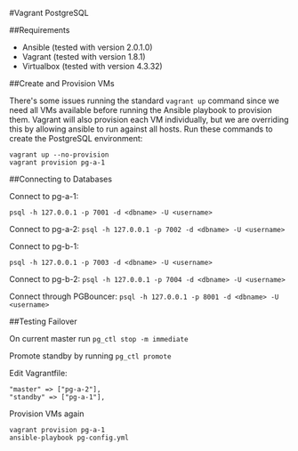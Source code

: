 #Vagrant PostgreSQL

##Requirements

* Ansible (tested with version 2.0.1.0)
* Vagrant (tested with version 1.8.1)
* Virtualbox (tested with version 4.3.32)

##Create and Provision VMs

There's some issues running the standard `vagrant up` command since we need all VMs available before running the Ansible playbook to provision them.  Vagrant will also provision each VM individually, but we are overriding this by allowing ansible to run against all hosts.  Run these commands to create the PostgreSQL environment:

```
vagrant up --no-provision
vagrant provision pg-a-1
```

##Connecting to Databases

Connect to pg-a-1:

`psql -h 127.0.0.1 -p 7001 -d <dbname> -U <username>`

Connect to pg-a-2:
`psql -h 127.0.0.1 -p 7002 -d <dbname> -U <username>`

Connect to pg-b-1:

`psql -h 127.0.0.1 -p 7003 -d <dbname> -U <username>`

Connect to pg-b-2:
`psql -h 127.0.0.1 -p 7004 -d <dbname> -U <username>`

Connect through PGBouncer:
`psql -h 127.0.0.1 -p 8001 -d <dbname> -U <username>`


##Testing Failover

On current master run `pg_ctl stop -m immediate`

Promote standby by running `pg_ctl promote`

Edit Vagrantfile:

```
"master" => ["pg-a-2"],
"standby" => ["pg-a-1"],
```

Provision VMs again

```
vagrant provision pg-a-1
ansible-playbook pg-config.yml
```
